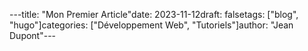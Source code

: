---title: "Mon Premier Article"date: 2023-11-12draft: falsetags: ["blog", "hugo"]categories: ["Développement Web", "Tutoriels"]author: "Jean Dupont"---